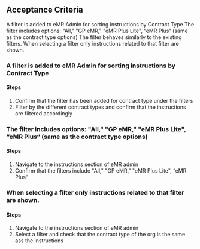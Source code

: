 ## Acceptance Criteria
A filter is added to eMR Admin for sorting instructions by Contract Type
The filter includes options: "All," "GP eMR," "eMR Plus Lite", “eMR Plus“ (same as the contract type options)
The filter behaves similarly to the existing filters.
When selecting a filter only instructions related to that filter are shown.

### A filter is added to eMR Admin for sorting instructions by Contract Type
#### Steps
1. Confirm that the filter has been added for contract type under the filters
2. Filter by the different contract types and confirm that the instructions are filtered accordingly

### The filter includes options: "All," "GP eMR," "eMR Plus Lite", “eMR Plus“ (same as the contract type options)
#### Steps
1. Navigate to the instructions section of eMR admin
2. Confirm that the filters include "All," "GP eMR," "eMR Plus Lite", “eMR Plus“

### When selecting a filter only instructions related to that filter are shown.
#### Steps
1. Navigate to the instructions section of eMR admin
2. Select a filter and check that the contract  type of the org  is the same ass the instructions
